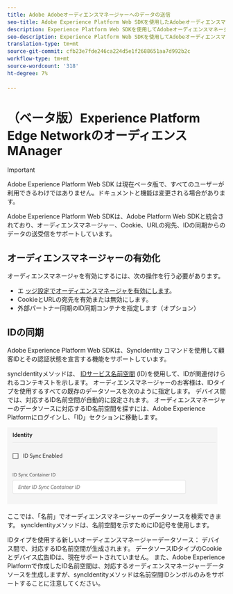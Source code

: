 ```yaml
---
title: Adobe Adobeオーディエンスマネージャーへのデータの送信
seo-title: Adobe Experience Platform Web SDKを使用したAdobeオーディエンスマネージャーへのデータの送信
description: Experience Platform Web SDKを使用してAdobeオーディエンスマネージャーにデータを送信する方法を学びます。
seo-description: Experience Platform Web SDKを使用してAdobeオーディエンスマネージャーにデータを送信する方法を学びます。
translation-type: tm+mt
source-git-commit: cfb23e7fde246ca224d5e1f2688651aa7d992b2c
workflow-type: tm+mt
source-wordcount: '318'
ht-degree: 7%

---
```



# （ベータ版）Experience Platform Edge NetworkのオーディエンスMAnager

>[!IMPORTANT]
>
>Adobe Experience Platform Web SDK は現在ベータ版で、すべてのユーザーが利用できるわけではありません。ドキュメントと機能は変更される場合があります。

Adobe Experience Platform Web SDKは、Adobe Platform Web SDKと統合されており、オーディエンスマネージャー、Cookie、URLの宛先、IDの同期からのデータの送受信をサポートしています。

## オーディエンスマネージャーの有効化

オーディエンスマネージャを有効にするには、次の操作を行う必要があります。

- エ [ッジ設定でオーディエンスマネージャを有効にします](../../fundamentals/edge-configuration.md)。
- CookieとURLの宛先を有効または無効にします。
- 外部パートナー同期のID同期コンテナを指定します（オプション）

## IDの同期

Adobe Experience Platform Web SDKは、SyncIdentity [](../../fundamentals/identity.md) コマンドを使用して顧客IDとその認証状態を宣言する機能をサポートしています。

syncIdentityメソッドは、 [IDサービス名前空間](../../../identity/../identity-service/namespaces.md) (ID)を使用して、IDが関連付けられるコンテキストを示します。 オーディエンスマネージャーのお客様は、IDタイプを使用するすべての既存のデータソースを次のように指定します。 デバイス間では、対応するID名前空間が自動的に設定されます。 オーディエンスマネージャーのデータソースに対応するID名前空間を探すには、Adobe Experience Platformにログインし、「ID」セクションに移動します。

![名前空間UIの表示](../../../assets/edge_configuration_identity.png)

ここでは、「名前」でオーディエンスマネージャーのデータソースを検索できます。 syncIdentityメソッドは、名前空間を示すためにID記号を使用します。

IDタイプを使用する新しいオーディエンスマネージャーデータソース： デバイス間で、対応するID名前空間が生成されます。 データソースIDタイプのCookieとデバイス広告IDは、現在サポートされていません。 また、Adobe Experience Platformで作成したID名前空間は、対応するオーディエンスマネージャーデータソースを生成しますが、syncIdentityメソッドは名前空間IDシンボルのみをサポートすることに注意してください。
